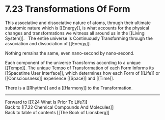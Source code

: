 # 7.23 Transformations Of Form

This associative and dissociative nature of atoms, through their ultimate subatomic nature which is [[Energy]], is what accounts for the physical changes and transformations we witness all around us in the [[Living System]]. 
 
The entire universe is Continuously Transforming through the association and dissociation of [[Energy]]. 

Nothing remains the same, even nano-second by nano-second. 

Each component of the universe Transforms according to a unique [[Tempo]]. The unique Tempo of Transformation of each Form Informs its [[Spacetime User Interface]], which determines how each Form of [[Life]] or [[Consciousness]] experience [[Space]] and [[Time]]. 

There is a [[Rhythm]] and a [[Harmony]] to the Transformation. 

___

Forward to [[7.24 What Is Prior To Life?]]                  
Back to [[7.22 Chemical Compounds And Molecules]]                  
Back to table of contents [[The Book of Lionsberg]]  


